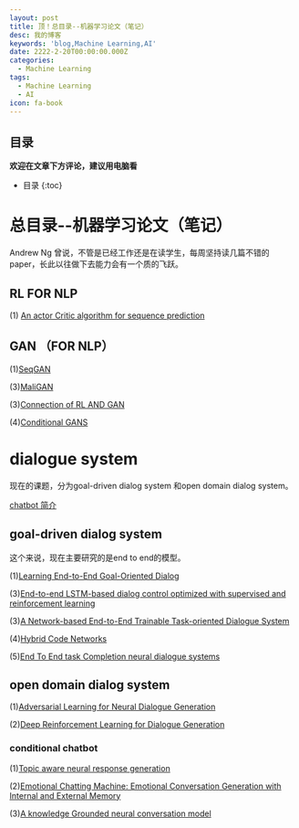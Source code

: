 ```yaml
---
layout: post
title: 顶！总目录--机器学习论文（笔记）
desc: 我的博客
keywords: 'blog,Machine Learning,AI'
date: 2222-2-20T00:00:00.000Z
categories:
  - Machine Learning
tags:
  - Machine Learning
  - AI
icon: fa-book
---
```



## 目录
**欢迎在文章下方评论，建议用电脑看**

* 目录
{:toc}


# 总目录--机器学习论文（笔记）

Andrew Ng 曾说，不管是已经工作还是在读学生，每周坚持读几篇不错的 paper，长此以往做下去能力会有一个质的飞跃。

## RL FOR NLP

(1) [An actor Critic algorithm for sequence prediction](https://yzhihao.github.io/2017/05/13/An-Actor-Critic-Algorithm-for-Sequence-Prediction.html)


## GAN （FOR NLP）

(1)[SeqGAN](https://yzhihao.github.io/machine%20learning/2017/05/02/SeqGAN,MaliGAN.html)


(3)[MaliGAN](https://yzhihao.github.io/machine%20learning/2017/05/12/MaliGAN.html)

(3)[Connection of RL AND GAN](https://yzhihao.github.io/machine%20learning/2017/05/08/Connection-of-RL-AND-GAN.html)

(4)[Conditional GANS](https://yzhihao.github.io/machine%20learning/2017/05/04/Conditional-GANS.html)


# dialogue system

现在的课题，分为goal-driven dialog system 和open domain dialog system。

[chatbot 简介](https://yzhihao.github.io/machine%20learning/2017/05/26/Chatbot.html)

## goal-driven dialog system

这个来说，现在主要研究的是end to end的模型。

(1)[Learning End-to-End Goal-Oriented Dialog](https://yzhihao.github.io/machine%20learning/2017/05/27/Learning-End-to-End-Goal-Oriented-Dialog.html)


(3)[End-to-end LSTM-based dialog control optimized with supervised and reinforcement learning](https://yzhihao.github.io/machine%20learning/2017/05/27/End-to-end-dialog-control-optimized.html)

(3)[A Network-based End-to-End Trainable Task-oriented Dialogue System](https://yzhihao.github.io/2017/05/25/A-Network-based-End-to-End-Trainable-Task-oriented-Dialogue-System.html)

(4)[Hybrid Code Networks](https://yzhihao.github.io/machine%20learning/2017/05/25/Hybrid-Code-Networks.html)

(5)[End To End task Completion neural dialogue systems](https://yzhihao.github.io/machine%20learning/2017/06/02/End-to-End-Task-Completion-Neural-Dialogue-Systems.html)


## open domain dialog system

(1)[Adversarial Learning for Neural Dialogue Generation](https://yzhihao.github.io/machine%20learning/2017/05/13/Adversarial-Learning-for-Neural-Dialogue-Generation.html)

(2)[Deep Reinforcement Learning for Dialogue Generation](https://yzhihao.github.io/machine%20learning/2017/05/27/Deep-Reinforcement-Learning-for-Dialogue-Generation.html)

### conditional chatbot

(1)[Topic aware neural response generation](https://yzhihao.github.io/2017/07/12/Topic-Aware-Neural-Response-Generation.html)

(2)[Emotional Chatting Machine: Emotional Conversation Generation with Internal and External Memory](https://yzhihao.github.io/2017/07/11/Emotional-Chatting-Machine.html)

(3)[A knowledge Grounded neural conversation model](https://yzhihao.github.io/2017/07/09/A-Knowledge-Grounded-Neural-Conversation-Model.html)






